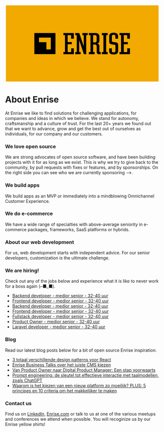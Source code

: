 <p align="center"><a href="https://enrise.com" target="_blank"><img src="https://github.com/enrise/.github/blob/master/images/logo.png?raw=true"></a></p>

# About Enrise

At Enrise we like to find solutions for challenging applications, for companies and ideas in which we believe. We stand for autonomy, craftsmanship and a culture of trust. For the last 20+ years we found out that we want to advance, grow and get the best out of ourselves as individuals, for our company and our customers.

### We love open source

We are strong advocates of open source software, and have been building projects with it for as long as we exist.
This is why we try to give back to the community, by pull requests with fixes or features, and by sponsorships.
On the right side you can see who we are currently sponsoring -->.

### We build apps
We build apps as an MVP or immediately into a mindblowing Omnichannel Customer Experience.

### We do e-commerce
We have a wide range of specialties with above-average seniority in e-commerce packages, frameworks, SaaS platforms or hybrids.

### About our web development
For us, web development starts with independent advice. For our senior developers, customization is the ultimate challenge.

### We are hiring!

Check out any of the jobs below and experience what it is like to never work for a boss again (⌐■_■).

<!-- JOB-LIST:START -->
- [Backend developer - medior  senior - 32-40 uur](https://jobs.enrise.com/developer-team-craft)
- [Frontend developer - medior  senior - 32-40 uur](https://jobs.enrise.com/frontend-developer-team-craft)
- [Backend developer - medior senior - 32-40 uur](https://jobs.enrise.com/backend-developer)
- [Frontend developer - medior senior - 32-40 uur](https://jobs.enrise.com/frontend-developer-team-phoenix/nl)
- [Fullstack developer - medior senior - 32-40 uur](https://jobs.enrise.com/fullstack-developer-team-quantum)
- [Product Owner - medior senior - 32-40 uur](jobs.enrise.com/product-owner-team-quantum)
- [Laravel developer - medior senior - 32-40 uur](https://jobs.enrise.com/laravel-developer-2)
<!-- JOB-LIST:END -->

### Blog

Read our latest blog posts below for a bit of open source Enrise inspiration:

<!-- POST-LIST:START -->
- [3 totaal verschillende design patterns voor React](https://enrise.com/2023/06/3-totaal-verschillende-design-patterns-voor-react/)
- [Enrise Business Talks over het juiste CMS kiezen](https://enrise.com/2023/05/enrise-business-talks-over-het-juiste-cms-kiezen/)
- [Van Product Owner naar Digital Product Manager: Een stap voorwaarts](https://enrise.com/2023/05/digital-product-manager/)
- [Prompt engineering: de sleutel tot effectieve interactie met taalmodellen, zoals ChatGPT](https://enrise.com/2023/05/prompt-engineering/)
- [Waarom is het kiezen van een nieuw platform zo moeilijk? PLUS: 5 principes en 10 criteria om het makkelijker te maken](https://enrise.com/2023/04/waarom-is-het-kiezen-van-een-nieuw-platform-zo-moeilijk/)
<!-- POST-LIST:END -->

### Contact us

Find us on <a href="https://www.linkedin.com/company/enrise/" target="_blank">LinkedIn</a>, <a href="https://enrise.com" target="_blank">Enrise.com</a> or talk to us at one of the various meetups and conferences we attend when possible. You will recoginize us by our Enrise yellow shirts!
